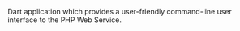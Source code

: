 Dart application which provides a user-friendly command-line user interface to the PHP Web Service.
